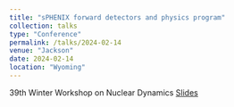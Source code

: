 ```yaml
---
title: "sPHENIX forward detectors and physics program"
collection: talks
type: "Conference"
permalink: /talks/2024-02-14
venue: "Jackson"
date: 2024-02-14
location: "Wyoming"
---
```



39th Winter Workshop on Nuclear Dynamics
[Slides](https://indico.cern.ch/event/1345629/contributions/5799515/attachments/2800369/4885377/EJIROUMAKA_sPHENIXFWDDETECTORSV2.pdf) 

